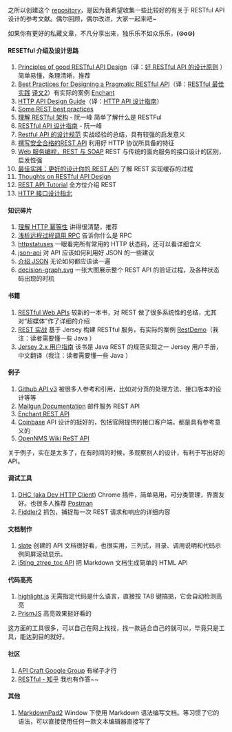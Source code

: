 之所以创建这个 [repository](https://github.com/aisuhua/restful-api-design-references)，是因为我希望收集一些比较好的有关于 RESTful API 设计的参考文献。偶尔回顾，偶尔改进，大家一起来吧~ 

如果你有更好的私藏文章，不凡分享出来，独乐乐不如众乐乐，**(⊙o⊙)**

#### RESETful 介绍及设计思路 ####

 1. [Principles of good RESTful API Design][1]（译：[好 RESTful API 的设计原则][2] ）简单易懂，条理清晰，推荐
 2. [Best Practices for Designing a Pragmatic RESTful API][3]（译：[RESTful 最佳实践][4] [译文2][5]）有实际的案例 [Enchant][6]
 3. [HTTP API Design Guide][7]（译：[HTTP API 设计指南][8]）
 4. [Some REST best practices][9] 
 5. [理解 RESTful 架构][10] - 阮一峰 简单了解什么是 RESTFul 
 6. [RESTful API 设计指南][11] - 阮一峰 
 7. [Restful API 的设计规范][12] 实战经验的总结，具有较强的启发意义
 8. [撰写安全合格的REST API][13] 利用好 HTTP 协议所具备的特征
 9. [Web 服务编程，REST 与 SOAP][14] REST 与传统的面向服务的接口设计的区别，启发性强
 10. [最佳实践：更好的设计你的 REST API][15] 了解 REST 实现缓存的过程
 1. [Thoughts on RESTful API Design][16]
 2. [REST API Tutorial][17] 全方位介绍 REST
 3. [HTTP 接口设计指北][18]

#### 知识碎片 ####

 1. [理解 HTTP 幂等性][19] 讲得很清楚，推荐
 2. [浅析远程过程调用 RPC][20] 告诉你什么是 RPC
 3. [httpstatuses][21] 一眼看完所有常用的 HTTP 状态码，还可以看详细含义
 4. [json-api][22] 对 API 应该如何利用好 JSON 的一些建议
 5. [介绍 JSON][23] 无论如何都应该读一遍
 6. [decision-graph.svg][24] 一张大图展示整个 REST API 的验证过程，及各种状态码出现的时机

#### 书籍 ####

 1. [RESTful Web APIs][25] 较新的一本书，对 REST 做了很多系统性的总结，尤其对“超媒体”作了详细的介绍
 2. [REST 实战][26] 基于 Jersey 构建 RESTful 服务，有实际的案例 [RestDemo][27]（我注：读者需要懂一些 Java ）
 3. [Jersey 2.x 用户指南][28] 该书是 Java REST 的规范实现之一 Jersey 用户手册，中文翻译（我注：读者需要懂一些 Java ）

#### 例子 ####

 1. [Github API v3][29] 被很多人参考和引用，比如对分页的处理方法、接口版本的设计等等
 2. [Mailgun Documentation][30] 邮件服务 REST API 
 3. [Enchant REST API][31]
 4. [Coinbase][32] API 设计的挺好的，包括官网提供的接口客户端，都是具有参考意义的
 5. [OpenNMS Wiki ReST API][33]

关于例子，实在是太多了，在有时间的时候，多观察别人的设计，有利于写出好的 API。

#### 调试工具 ####

 1. [DHC (aka Dev HTTP Client)][34] Chrome 插件，简单易用，可分类管理，界面友好。也很多人推荐 [Postman][35]
 2. [Fiddler2][36] 抓包，捕捉每一次 REST 请求和响应的详细内容

#### 文档制作 ####

 1. [slate][37] 创建的 API 文档很好看，也很实用，三列式，目录、调用说明和代码示例同屏滚动显示。
 2. [i5ting_ztree_toc API][38] 把 Markdown 文档生成简单的 HTML API

#### 代码高亮 ####

1. [highlight.js][39] 无需指定代码是什么语言，直接按 TAB 键搞掂，它会自动检测高亮
2. [PrismJS][40] 高亮效果挺好看的

这方面的工具很多，可以自己在网上找找，找一款适合自己的就可以，毕竟只是工具，能达到目的就好。

#### 社区 ####

 1. [API Craft Google Group][41] 有梯子才行
 2. [RESTful - 知乎][42] 我也有作答~~

#### 其他 ####
 1. [MarkdownPad2][43] Window 下使用 Markdown 语法编写文档。等习惯了它的语法，可以直接使用任何一款文本编辑器直接写了


  [1]: http://codeplanet.io/principles-good-restful-api-design/
  [2]: http://www.cnblogs.com/moonz-wu/p/4211626.html
  [3]: http://www.vinaysahni.com/best-practices-for-a-pragmatic-restful-api
  [4]: http://blog.jobbole.com/41233
  [5]: http://www.oschina.net/translate/best-practices-for-a-pragmatic-restful-api
  [6]: http://dev.enchant.com/api/v1
  [7]: https://github.com/interagent/http-api-design
  [8]: https://github.com/cocoajin/http-api-design-ZH_CN
  [9]: https://bourgeois.me/rest/
  [10]: http://www.ruanyifeng.com/blog/2011/09/restful.html
  [11]: http://www.ruanyifeng.com/blog/2014/05/restful_api.html
  [12]: http://novoland.github.io/%E8%AE%BE%E8%AE%A1/2015/08/17/Restful%20API%20%E7%9A%84%E8%AE%BE%E8%AE%A1%E8%A7%84%E8%8C%83.html
  [13]: http://zhuanlan.zhihu.com/prattle/20034107
  [14]: https://www.ibm.com/developerworks/cn/webservices/0907_rest_soap/
  [15]: http://www.ibm.com/developerworks/cn/web/1103_chenyan_restapi/
  [16]: https://restful-api-design.readthedocs.org/en/latest/
  [17]: http://www.restapitutorial.com/
  [18]: https://github.com/bolasblack/http-api-guide
  [19]: http://www.cnblogs.com/weidagang2046/archive/2011/06/04/2063696.html
  [20]: http://www.cppblog.com/jb8164/archive/2008/08/15/58949.html
  [21]: https://httpstatuses.com/
  [22]: http://jsonapi.org/
  [23]: http://www.json.org/json-zh.html
  [24]: http://clojure-liberator.github.io/liberator/doc/decisions.html
  [25]: http://www.amazon.cn/RESTful-Web-APIs%E4%B8%AD%E6%96%87%E7%89%88-%E4%BC%A6%E7%BA%B3%E5%BE%B7%C2%B7%E7%90%86%E6%9F%A5%E5%BE%B7%E6%A3%AE/dp/B00KWGEI64/
  [26]: https://github.com/waylau/rest-in-action
  [27]: https://github.com/waylau/RestDemo
  [28]: https://github.com/waylau/Jersey-2.x-User-Guide
  [29]: https://developer.github.com/v3/
  [30]: https://documentation.mailgun.com/
  [31]: http://dev.enchant.com/api/v1
  [32]: https://developers.coinbase.com/api/v2
  [33]: http://www.opennms.org/wiki/
  [34]: https://www.sprintapi.com/dhcs.html
  [35]: https://www.getpostman.com/
  [36]: http://www.telerik.com/fiddler
  [37]: https://github.com/tripit/slate
  [38]: https://github.com/i5ting/i5ting_ztree_toc
  [39]: https://highlightjs.org/
  [40]: https://github.com/PrismJS/prism
  [41]: https://groups.google.com/forum/?fromgroups#!forum/api-craft
  [42]: http://www.zhihu.com/topic/19579308/top-answers
  [43]: http://markdownpad.com/
